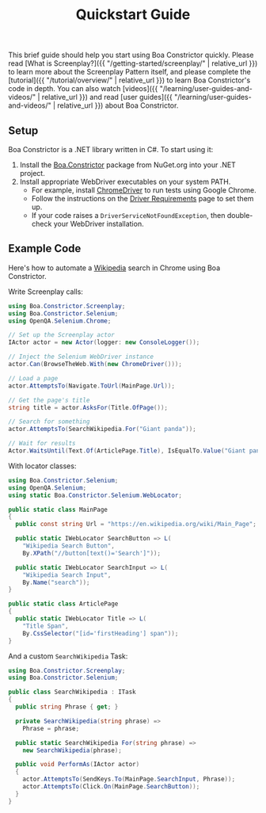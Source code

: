 ﻿---
title: Quickstart Guide
layout: single
permalink: /getting-started/quickstart/
toc: true
---

This brief guide should help you start using Boa Constrictor quickly.
Please read [What is Screenplay?]({{ "/getting-started/screenplay/" | relative_url }})
to learn more about the Screenplay Pattern itself,
and please complete the [tutorial]({{ "/tutorial/overview/" | relative_url }})
to learn Boa Constrictor's code in depth.
You can also watch [videos]({{ "/learning/user-guides-and-videos/" | relative_url }})
and read [user guides]({{ "/learning/user-guides-and-videos/" | relative_url }})
about Boa Constrictor.


## Setup

Boa Constrictor is a .NET library written in C#.
To start using it:

1. Install the [Boa.Constrictor](https://www.nuget.org/packages/Boa.Constrictor) package from NuGet.org into your .NET project.
2. Install appropriate WebDriver executables on your system PATH.
   * For example, install [ChromeDriver](https://chromedriver.chromium.org/) to run tests using Google Chrome.
   * Follow the instructions on the [Driver Requirements](https://www.selenium.dev/documentation/en/webdriver/driver_requirements/) page to set them up.
   * If your code raises a `DriverServiceNotFoundException`, then double-check your WebDriver installation.


## Example Code

Here's how to automate a [Wikipedia](https://en.wikipedia.org/wiki/Main_Page) search in Chrome using Boa Constrictor.

Write Screenplay calls:

```csharp
using Boa.Constrictor.Screenplay;
using Boa.Constrictor.Selenium;
using OpenQA.Selenium.Chrome;

// Set up the Screenplay actor
IActor actor = new Actor(logger: new ConsoleLogger());

// Inject the Selenium WebDriver instance
actor.Can(BrowseTheWeb.With(new ChromeDriver()));

// Load a page
actor.AttemptsTo(Navigate.ToUrl(MainPage.Url));

// Get the page's title
string title = actor.AsksFor(Title.OfPage());

// Search for something
actor.AttemptsTo(SearchWikipedia.For("Giant panda"));

// Wait for results
Actor.WaitsUntil(Text.Of(ArticlePage.Title), IsEqualTo.Value("Giant panda"));
```

With locator classes:

```csharp
using Boa.Constrictor.Selenium;
using OpenQA.Selenium;
using static Boa.Constrictor.Selenium.WebLocator;

public static class MainPage
{
  public const string Url = "https://en.wikipedia.org/wiki/Main_Page";

  public static IWebLocator SearchButton => L(
    "Wikipedia Search Button",
    By.XPath("//button[text()='Search']"));

  public static IWebLocator SearchInput => L(
    "Wikipedia Search Input",
    By.Name("search"));
}

public static class ArticlePage
{
  public static IWebLocator Title => L(
    "Title Span",
    By.CssSelector("[id='firstHeading'] span"));
}
```

And a custom `SearchWikipedia` Task:

```csharp
using Boa.Constrictor.Screenplay;
using Boa.Constrictor.Selenium;

public class SearchWikipedia : ITask
{
  public string Phrase { get; }

  private SearchWikipedia(string phrase) =>
    Phrase = phrase;

  public static SearchWikipedia For(string phrase) =>
    new SearchWikipedia(phrase);

  public void PerformAs(IActor actor)
  {
    actor.AttemptsTo(SendKeys.To(MainPage.SearchInput, Phrase));
    actor.AttemptsTo(Click.On(MainPage.SearchButton));
  }
}
```
